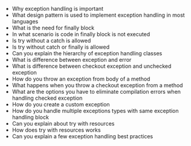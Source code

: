 - Why exception handling is important
- What design pattern is used to implement exception handling in most languages
- What is the need for finally block
- In what scenario is code in finally block is not executed
- Is try without a catch is allowed
- Is try without catch or finally is allowed
- Can you explain the hierarchy of exception handling classes
- What is difference between exception and error
- What is difference between checkout exception and unchecked exception
- How do you throw an exception from body of a method
- What happens when you throw a checkout exception from a method
- What are the options you have to eliminate compilation errors when handling checked exception
- How do you create a custom exception
- How do you handle multiple exceptions types with same exception handling block
- Can you explain about try with resources
- How does try with resources works
- Can you explain a few exception handling best practices